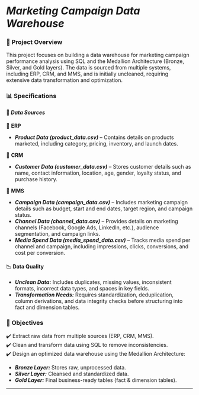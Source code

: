 # ***Marketing Campaign Data Warehouse***

### 📌 **Project Overview**  
This project focuses on building a data warehouse for marketing campaign performance analysis using SQL and the Medallion Architecture (Bronze, Silver, and Gold layers). The data is sourced from multiple systems, including ERP, CRM, and MMS, and is initially uncleaned, requiring extensive data transformation and optimization.


### 📊 **Specifications**

#### 📂 ***Data Sources***

🔹 **ERP**  
- ***Product Data (product_data.csv)*** – Contains details on products marketed, including category, pricing, inventory, and launch dates.

🔹 **CRM**  
- ***Customer Data (customer_data.csv)*** – Stores customer details such as name, contact information, location, age, gender, loyalty status, and purchase history.

🔹 **MMS**  
- ***Campaign Data (campaign_data.csv)*** – Includes marketing campaign details such as budget, start and end dates, target region, and campaign status.  
- ***Channel Data (channel_data.csv)*** – Provides details on marketing channels (Facebook, Google Ads, LinkedIn, etc.), audience segmentation, and campaign links.  
- ***Media Spend Data (media_spend_data.csv)*** – Tracks media spend per channel and campaign, including impressions, clicks, conversions, and cost per conversion.



#### 📉 **Data Quality**

- ***Unclean Data:*** Includes duplicates, missing values, inconsistent formats, incorrect data types, and spaces in key fields.  
- ***Transformation Needs:*** Requires standardization, deduplication, column derivations, and data integrity checks before structuring into fact and dimension tables.



### 🎯 **Objectives**  

✔️ Extract raw data from multiple sources (ERP, CRM, MMS).  
✔️ Clean and transform data using SQL to remove inconsistencies.  
✔️ Design an optimized data warehouse using the Medallion Architecture:  
  - ***Bronze Layer:*** Stores raw, unprocessed data.  
  - ***Silver Layer:*** Cleansed and standardized data.  
  - ***Gold Layer:*** Final business-ready tables (fact & dimension tables).  

--- 
